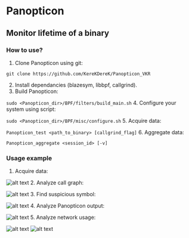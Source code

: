 # Panopticon
## Monitor lifetime of a binary
### How to use?

1. Clone Panopticon using git:

```git clone https://github.com/KereKDereK/Panopticon_VKR```

2. Install dependancies (blazesym, libbpf, callgrind).
3. Build Panopticon:

```sudo <Panopticon_dir>/BPF/filters/build_main.sh```
4. Configure your system using script:

```sudo <Panopticon_dir>/BPF/misc/configure.sh```
5. Acquire data:

```Panopticon_test <path_to_binary> [callgrind_flag]```
6. Aggregate data:

```Panopticon_aggregate <session_id> [-v]```

### Usage example

1. Acquire data:

![alt text](image.png)
2. Analyze call graph:

![alt text](image-1.png)
3. Find suspicious symbol:

![alt text](image-2.png)
4. Analyze Panopticon output:

![alt text](image-3.png)
5. Analyze network usage:

![alt text](image-4.png)
![alt text](image-5.png)
